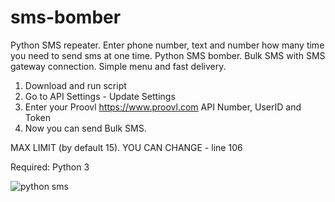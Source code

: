 # sms-bomber
Python SMS repeater. Enter phone number, text and number how many time you need to send sms at one time.
Python SMS bomber. Bulk SMS with SMS gateway connection. Simple menu and fast delivery.

1. Download and run script
2. Go to API Settings - Update Settings
3. Enter your Proovl <a href="https://www.proovl.com" target="_blank">https://www.proovl.com</a> API Number, UserID and Token
4. Now you can send Bulk SMS.


MAX LIMIT (by default 15). YOU CAN CHANGE - line 106

Required: Python 3 

![python sms](https://3.bp.blogspot.com/-auxxi1LOScE/XObXDPWD_sI/AAAAAAAABhY/qE_s__eOLtwG3aIz8d8-swT56XtvNOTMwCLcBGAs/s1600/pythonsms.png)
